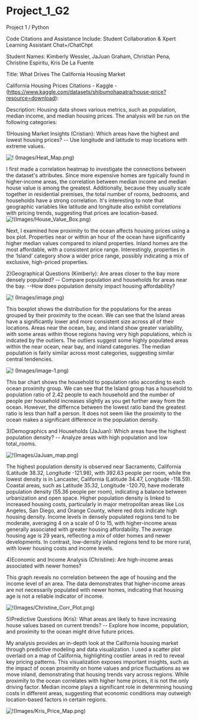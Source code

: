 # Project_1_G2
Project 1 / Python

Code Citations and Assistance Include: Student Collaboration & Xpert Learning Assistant Chat+/ChatChpt

Student Names: Kimberly Wessler, JaJuan Graham, Christian Pena, Christine Espiritu, Kris De La Fuente


Title: What Drives The California Housing Market

California Housing Prices Citations - Kaggle - (https://www.kaggle.com/datasets/shibumohapatra/house-price?resource=download):

Description: Housing data shows various metrics, such as population, median income, and median housing prices. The analysis will be run on the following categories: 

1)Housing Market Insights (Cristian):
 Which areas have the highest and lowest housing prices? -- Use longitude and latitude to map locations with extreme values.

![! (Images/Heat_Map.png)](Images/Heat_Map.png)
 
I first made a correlation heatmap to investigate the connections between the dataset's attributes. Since more expensive homes are typically found in higher-income areas, the correlation between median income and median house value is among the greatest. Additionally, because they usually scale together in residential premises, the total number of rooms, bedrooms, and households have a strong correlation. It's interesting to note that geographic variables like latitude and longitude also exhibit correlations with pricing trends, suggesting that prices are location-based.
![!(Images/House_Value_Box.png)](Images/House_Value_Box.png)
 
 Next, I examined how proximity to the ocean affects housing prices using a box plot. Properties near or within an hour of the ocean have significantly higher median values compared to inland properties. Inland homes are the most affordable, with a consistent price range. Interestingly, properties in the ‘Island’ category show a wider price range, possibly indicating a mix of exclusive, high-priced properties.
 
2)Geographical Questions (Kimberly):
 Are areas closer to the bay more densely populated? -- Compare population and households for areas near the bay. --How does population density impact housing affordability?

![! (Images/image.png)](Images/image.png)
 
 This boxplot shows the distribution for the populations for the areas grouped by their proximity to the ocean. We can see that the Island areas have a significantly lower and more consistent size across all of their locations. Areas near the ocean, bay, and inland show greater variability, with some areas within those regions having very high populations, which is indcated by the outliers. The outliers suggest some highly populated areas within the near ocean, near bay, and inland categories. The median population is fairly similar across most categories, suggesting similar central tendencies.

![! (Images/image-1.png)](Images/image-1.png)

This bar chart shows the household to population ratio according to each ocean proximity group. We can see that the Island group has a household to population ratio of 2.42 people to each household and the number of people per household increases slightly as you get further away from the ocean. However, the differnce between the lowest ratio band the greatest ratio is less than half a person. It does not seem like the proximity to the ocean makes a significant difference in the population density. 

3)Demographics and Households (JaJuan): Which areas have the highest population density? -- Analyze areas with high population and low total_rooms.

![!(Images/JaJuan_map.png)](Images/JaJuan_map.png)

The highest population density is observed near Sacramento, California (Latitude 38.32, Longitude -121.98), with 392.63 people per room, while the lowest density is in Lancaster, California (Latitude 34.47, Longitude -118.59).  Coastal areas, such as Latitude 35.32, Longitude -120.70, have moderate population density (55.36 people per room), indicating a balance between urbanization and open space. Higher population density is linked to increased housing costs, particularly in major metropolitan areas like Los Angeles, San Diego, and Orange County, where red dots indicate high housing density. Income levels in densely populated regions tend to be moderate, averaging 4 on a scale of 0 to 15, with higher-income areas generally associated with greater housing affordability. The average housing age is 29 years, reflecting a mix of older homes and newer developments. In contrast, low-density inland regions tend to be more rural, with lower housing costs and income levels.


4)Economic and Income Analysis (Christine): Are high-income areas associated with newer homes?
 
 This graph reveals no correlation between the age of housing and the income level of an area. The data demonstrates that higher-income areas are not necessarily populated with newer homes, indicating that housing age is not a reliable indicator of income.

 ![!(Images/Christine_Corr_Plot.png)](Images/Christine_Corr_Plot.png)

5)Predictive Questions (Kris): 
 What areas are likely to have increasing house values based on current trends? -- Explore how income, population, and proximity to the ocean might drive future prices.

My analysis provides an in-depth look at the California housing market through predictive modeling and data visualization. I used a scatter plot overlaid on a map of California, highlighting costlier areas in red to reveal key pricing patterns. This visualization exposes important insights, such as the impact of ocean proximity on home values and price fluctuations as we move inland, demonstrating that housing trends vary across regions.
While proximity to the ocean correlates with higher home prices, it is not the only driving factor. Median income plays a significant role in determining housing costs in different areas, suggesting that economic conditions may outweigh location-based factors in certain regions.


![!(Images/Kris_Price_Map.png)](Images/Kris_Price_Map.png)






